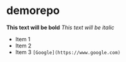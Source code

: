 # demorepo
**This text will be bold**
*This text will be italic*
- Item 1
- Item 2
- Item 3
`[Google](https://www.google.com)`
